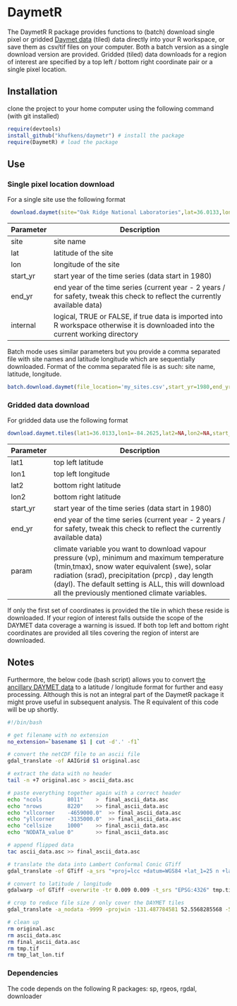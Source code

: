# DaymetR

The DaymetR R package provides functions to (batch) download single pixel or gridded [Daymet data](http://daymet.ornl.gov/) (tiled) data directly into your R workspace, or save them as csv/tif files on your computer. Both a batch version as a single download version are provided. Gridded (tiled) data downloads for a region of interest are specified by a top left / bottom right coordinate pair or a single pixel location.

## Installation

clone the project to your home computer using the following command (with git installed)

```R
require(devtools)
install_github("khufkens/daymetr") # install the package
require(DaymetR) # load the package
```

## Use

### Single pixel location download

For a single site use the following format

```R
 download.daymet(site="Oak Ridge National Laboratories",lat=36.0133,lon=-84.2625,start_yr=1980,end_yr=2010,internal=TRUE)
```

Parameter     | Description                      
------------- | ------------------------------ 	
site	      | site name
lat           | latitude of the site
lon           | longitude of the site
start_yr      | start year of the time series (data start in 1980)
end_yr        | end year of the time series (current year - 2 years / for safety, tweak this check to reflect the currently available data)
internal      | logical, TRUE or FALSE, if true data is imported into R workspace otherwise it is downloaded into the current working directory

Batch mode uses similar parameters but you provide a comma separated file with site names and latitude longitude which are sequentially downloaded. Format of the comma separated file is as such: site name, latitude, longitude.

```R
batch.download.daymet(file_location='my_sites.csv',start_yr=1980,end_yr=2010,internal=TRUE)
```

### Gridded data download

For gridded data use the following format

```R
download.daymet.tiles(lat1=36.0133,lon1=-84.2625,lat2=NA,lon2=NA,start_yr=1980,end_yr=2012,param="ALL")
```

Parameter     | Description                      
------------- | ------------------------------ 	
lat1	      | top left latitude
lon1          | top left longitude
lat2          | bottom right latitude
lon2	      | bottom right latitude
start_yr      | start year of the time series (data start in 1980)
end_yr        | end year of the time series (current year - 2 years / for safety, tweak this check to reflect the currently available data)
param         | climate variable you want to download vapour pressure (vp), minimum and maximum temperature (tmin,tmax), snow water equivalent (swe), solar radiation (srad), precipitation (prcp) , day length (dayl). The default setting is ALL, this will download all the previously mentioned climate variables.

If only the first set of coordinates is provided the tile in which these reside is downloaded. If your region of interest falls outside the scope of the DAYMET data coverage a warning is issued. If both top left and bottom right coordinates are provided all tiles covering the region of interst are downloaded.

## Notes

Furthermore, the below code (bash script) allows you to convert [the ancillary DAYMET data](https://daymet.ornl.gov/files/ancillary_files.tgz) to a latitude / longitude format for further and easy processing. Although this is not an integral part of the DaymetR package it might prove useful in subsequent analysis. The R equivalent of this code will be up shortly.

```bash
#!/bin/bash

# get filename with no extension
no_extension=`basename $1 | cut -d'.' -f1`

# convert the netCDF file to an ascii file
gdal_translate -of AAIGrid $1 original.asc

# extract the data with no header
tail -n +7 original.asc > ascii_data.asc

# paste everything together again with a correct header
echo "ncols        8011" 	>  final_ascii_data.asc
echo "nrows        8220"	>> final_ascii_data.asc
echo "xllcorner    -4659000.0" 	>> final_ascii_data.asc
echo "yllcorner    -3135000.0" 	>> final_ascii_data.asc
echo "cellsize     1000" 	>> final_ascii_data.asc
echo "NODATA_value 0"    	>> final_ascii_data.asc

# append flipped data
tac ascii_data.asc >> final_ascii_data.asc

# translate the data into Lambert Conformal Conic GTiff
gdal_translate -of GTiff -a_srs "+proj=lcc +datum=WGS84 +lat_1=25 n +lat_2=60n +lat_0=42.5n +lon_0=100w" final_ascii_data.asc tmp.tif

# convert to latitude / longitude
gdalwarp -of GTiff -overwrite -tr 0.009 0.009 -t_srs "EPSG:4326" tmp.tif tmp_lat_lon.tif

# crop to reduce file size / only cover the DAYMET tiles
gdal_translate -a_nodata -9999 -projwin -131.487784581 52.5568285568 -51.8801911189 13.9151864748 tmp_lat_lon.tif $no_extension.tif

# clean up
rm original.asc
rm ascii_data.asc
rm final_ascii_data.asc
rm tmp.tif
rm tmp_lat_lon.tif
```

### Dependencies

The code depends on the following R packages: sp, rgeos, rgdal, downloader
